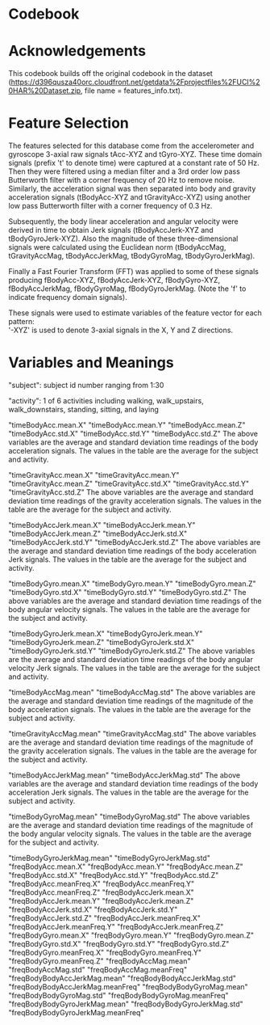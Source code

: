 # Codebook

# Acknowledgements

This codebook builds off the original codebook in the dataset (https://d396qusza40orc.cloudfront.net/getdata%2Fprojectfiles%2FUCI%20HAR%20Dataset.zip, file name = features_info.txt).

# Feature Selection

The features selected for this database come from the accelerometer and gyroscope 3-axial raw signals tAcc-XYZ and tGyro-XYZ. These time domain signals (prefix 't' to denote time) were captured at a constant rate of 50 Hz. Then they were filtered using a median filter and a 3rd order low pass Butterworth filter with a corner frequency of 20 Hz to remove noise. Similarly, the acceleration signal was then separated into body and gravity acceleration signals (tBodyAcc-XYZ and tGravityAcc-XYZ) using another low pass Butterworth filter with a corner frequency of 0.3 Hz. 

Subsequently, the body linear acceleration and angular velocity were derived in time to obtain Jerk signals (tBodyAccJerk-XYZ and tBodyGyroJerk-XYZ). Also the magnitude of these three-dimensional signals were calculated using the Euclidean norm (tBodyAccMag, tGravityAccMag, tBodyAccJerkMag, tBodyGyroMag, tBodyGyroJerkMag). 

Finally a Fast Fourier Transform (FFT) was applied to some of these signals producing fBodyAcc-XYZ, fBodyAccJerk-XYZ, fBodyGyro-XYZ, fBodyAccJerkMag, fBodyGyroMag, fBodyGyroJerkMag. (Note the 'f' to indicate frequency domain signals). 

These signals were used to estimate variables of the feature vector for each pattern:  
'-XYZ' is used to denote 3-axial signals in the X, Y and Z directions.

# Variables and Meanings

"subject": subject id number ranging from 1:30 

"activity": 1 of 6 activities including walking, walk_upstairs, walk_downstairs, standing, sitting, and laying

"timeBodyAcc.mean.X"
"timeBodyAcc.mean.Y"
"timeBodyAcc.mean.Z"
"timeBodyAcc.std.X"
"timeBodyAcc.std.Y"
"timeBodyAcc.std.Z"
The above variables are the average and standard deviation time readings of the body acceleration signals.  The values in the table are the average for the subject and activity.

"timeGravityAcc.mean.X"
"timeGravityAcc.mean.Y"
"timeGravityAcc.mean.Z"
"timeGravityAcc.std.X"
"timeGravityAcc.std.Y"
"timeGravityAcc.std.Z"
The above variables are the average and standard deviation time readings of the gravity acceleration signals.  The values in the table are the average for the subject and activity.

"timeBodyAccJerk.mean.X"
"timeBodyAccJerk.mean.Y"
"timeBodyAccJerk.mean.Z"
"timeBodyAccJerk.std.X"
"timeBodyAccJerk.std.Y"
"timeBodyAccJerk.std.Z"
The above variables are the average and standard deviation time readings of the body acceleration Jerk signals.  The values in the table are the average for the subject and activity.

"timeBodyGyro.mean.X"
"timeBodyGyro.mean.Y"
"timeBodyGyro.mean.Z"
"timeBodyGyro.std.X"
"timeBodyGyro.std.Y"
"timeBodyGyro.std.Z"
The above variables are the average and standard deviation time readings of the body angular velocity signals.  The values in the table are the average for the subject and activity.

"timeBodyGyroJerk.mean.X"
"timeBodyGyroJerk.mean.Y"
"timeBodyGyroJerk.mean.Z"
"timeBodyGyroJerk.std.X"
"timeBodyGyroJerk.std.Y"
"timeBodyGyroJerk.std.Z"
The above variables are the average and standard deviation time readings of the body angular velocity Jerk signals.  The values in the table are the average for the subject and activity.

"timeBodyAccMag.mean"
"timeBodyAccMag.std"
The above variables are the average and standard deviation time readings of the magnitude of the body acceleration signals.  The values in the table are the average for the subject and activity.

"timeGravityAccMag.mean"
"timeGravityAccMag.std"
The above variables are the average and standard deviation time readings of the magnitude of the gravity acceleration signals.  The values in the table are the average for the subject and activity.

"timeBodyAccJerkMag.mean"
"timeBodyAccJerkMag.std"
The above variables are the average and standard deviation time readings of the body acceleration Jerk signals.  The values in the table are the average for the subject and activity.

"timeBodyGyroMag.mean"
"timeBodyGyroMag.std"
The above variables are the average and standard deviation time readings of the magnitude of the body angular velocity signals.  The values in the table are the average for the subject and activity.

"timeBodyGyroJerkMag.mean"
"timeBodyGyroJerkMag.std"
"freqBodyAcc.mean.X"
"freqBodyAcc.mean.Y"
"freqBodyAcc.mean.Z"
"freqBodyAcc.std.X"
"freqBodyAcc.std.Y"
"freqBodyAcc.std.Z"
"freqBodyAcc.meanFreq.X"
"freqBodyAcc.meanFreq.Y"
"freqBodyAcc.meanFreq.Z"
"freqBodyAccJerk.mean.X"
"freqBodyAccJerk.mean.Y"
"freqBodyAccJerk.mean.Z"
"freqBodyAccJerk.std.X"
"freqBodyAccJerk.std.Y"
"freqBodyAccJerk.std.Z"
"freqBodyAccJerk.meanFreq.X"
"freqBodyAccJerk.meanFreq.Y"
"freqBodyAccJerk.meanFreq.Z"
"freqBodyGyro.mean.X"
"freqBodyGyro.mean.Y"
"freqBodyGyro.mean.Z"
"freqBodyGyro.std.X"
"freqBodyGyro.std.Y"
"freqBodyGyro.std.Z"
"freqBodyGyro.meanFreq.X"
"freqBodyGyro.meanFreq.Y"
"freqBodyGyro.meanFreq.Z"
"freqBodyAccMag.mean"
"freqBodyAccMag.std"
"freqBodyAccMag.meanFreq"
"freqBodyBodyAccJerkMag.mean"
"freqBodyBodyAccJerkMag.std"
"freqBodyBodyAccJerkMag.meanFreq"
"freqBodyBodyGyroMag.mean"
"freqBodyBodyGyroMag.std"
"freqBodyBodyGyroMag.meanFreq"
"freqBodyBodyGyroJerkMag.mean"
"freqBodyBodyGyroJerkMag.std"
"freqBodyBodyGyroJerkMag.meanFreq"
